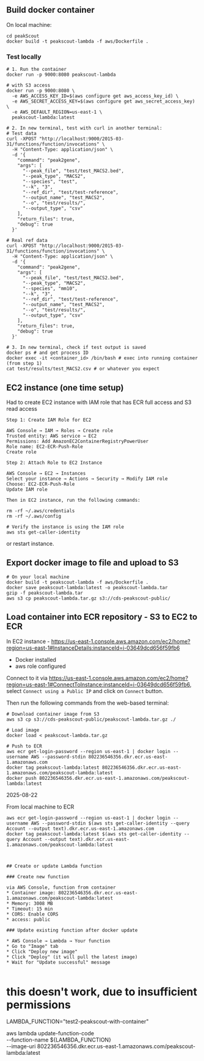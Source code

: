 
## Build docker container

On local machine:

```
cd peakScout
docker build -t peakscout-lambda -f aws/Dockerfile .
```
### Test locally

```
# 1. Run the container
docker run -p 9000:8080 peakscout-lambda
 
# with S3 access
docker run -p 9000:8080 \
  -e AWS_ACCESS_KEY_ID=$(aws configure get aws_access_key_id) \
  -e AWS_SECRET_ACCESS_KEY=$(aws configure get aws_secret_access_key) \
  -e AWS_DEFAULT_REGION=us-east-1 \
  peakscout-lambda:latest

# 2. In new terminal, test with curl in another terminal:
# Test data
curl -XPOST "http://localhost:9000/2015-03-31/functions/function/invocations" \
  -H "Content-Type: application/json" \
  -d '{
    "command": "peak2gene",
    "args": [
      "--peak_file", "test/test_MACS2.bed",
      "--peak_type", "MACS2", 
      "--species", "test",
      "--k", "3",
      "--ref_dir", "test/test-reference",
      "--output_name", "test_MACS2",
      "--o", "test/results/",
      "--output_type", "csv"
    ],
    "return_files": true,
    "debug": true
  }'

# Real ref data
curl -XPOST "http://localhost:9000/2015-03-31/functions/function/invocations" \
  -H "Content-Type: application/json" \
  -d '{
    "command": "peak2gene",
    "args": [
      "--peak_file", "test/test_MACS2.bed",
      "--peak_type", "MACS2", 
      "--species", "mm10",
      "--k", "3",
      "--ref_dir", "test/test-reference",
      "--output_name", "test_MACS2",
      "--o", "test/results/",
      "--output_type", "csv"
    ],
    "return_files": true,
    "debug": true
  }'

# 3. In new terminal, check if test output is saved
docker ps # and get process ID
docker exec -it <container_id> /bin/bash # exec into running container (from step 1)
cat test/results/test_MACS2.csv # or whatever you expect
```

## EC2 instance (one time setup)


Had to create EC2 instance with IAM role that has ECR full access and S3 read access

```
Step 1: Create IAM Role for EC2

AWS Console → IAM → Roles → Create role
Trusted entity: AWS service → EC2
Permissions: Add AmazonEC2ContainerRegistryPowerUser
Role name: EC2-ECR-Push-Role
Create role

Step 2: Attach Role to EC2 Instance

AWS Console → EC2 → Instances
Select your instance → Actions → Security → Modify IAM role
Choose: EC2-ECR-Push-Role
Update IAM role

Then in EC2 instance, run the following commands:

rm -rf ~/.aws/credentials
rm -rf ~/.aws/config

# Verify the instance is using the IAM role
aws sts get-caller-identity
```

or restart instance.

## Export docker image to file and upload to S3

```
# On your local machine
docker build -t peakscout-lambda -f aws/Dockerfile .
docker save peakscout-lambda:latest -o peakscout-lambda.tar
gzip -f peakscout-lambda.tar
aws s3 cp peakscout-lambda.tar.gz s3://cds-peakscout-public/
```

## Load container into ECR repository - S3 to EC2 to ECR

In EC2 instance - https://us-east-1.console.aws.amazon.com/ec2/home?region=us-east-1#InstanceDetails:instanceId=i-03649dcd656f59fb6
* Docker installed
* aws role configured

Connect to it via https://us-east-1.console.aws.amazon.com/ec2/home?region=us-east-1#ConnectToInstance:instanceId=i-03649dcd656f59fb6, select `Connect using a Public IP` and click on `Connect` button.

Then run the following commands from the web-based terminal:

```
# Download container image from S3
aws s3 cp s3://cds-peakscout-public/peakscout-lambda.tar.gz ./

# Load image
docker load < peakscout-lambda.tar.gz

# Push to ECR
aws ecr get-login-password --region us-east-1 | docker login --username AWS --password-stdin 802236546356.dkr.ecr.us-east-1.amazonaws.com
docker tag peakscout-lambda:latest 802236546356.dkr.ecr.us-east-1.amazonaws.com/peakscout-lambda:latest
docker push 802236546356.dkr.ecr.us-east-1.amazonaws.com/peakscout-lambda:latest

```

2025-08-22

From local machine to ECR
```
aws ecr get-login-password --region us-east-1 | docker login --username AWS --password-stdin $(aws sts get-caller-identity --query Account --output text).dkr.ecr.us-east-1.amazonaws.com
docker tag peakscout-lambda:latest $(aws sts get-caller-identity --query Account --output text).dkr.ecr.us-east-1.amazonaws.com/peakscout-lambda:latest



## Create or update Lambda function

### Create new function

via AWS Console, function from container
* Container image: 802236546356.dkr.ecr.us-east-1.amazonaws.com/peakscout-lambda:latest
* Memory: 3008 MB
* Timeout: 15 min
* CORS: Enable CORS
* access: public

### Update existing function after docker update

* AWS Console → Lambda → Your function
* Go to "Image" tab
* Click "Deploy new image"
* Click "Deploy" (it will pull the latest image)
* Wait for "Update successful" message


```
# this doesn't work, due to insufficient permissions
LAMBDA_FUNCTION="test2-peakscout-with-container"

aws lambda update-function-code \
    --function-name ${LAMBDA_FUNCTION} \
    --image-uri 802236546356.dkr.ecr.us-east-1.amazonaws.com/peakscout-lambda:latest
```


